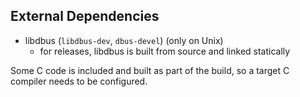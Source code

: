 ## External Dependencies
* libdbus (`libdbus-dev`, `dbus-devel`) (only on Unix)
  * for releases, libdbus is built from source and linked statically

Some C code is included and built as part of the build, so a target C compiler needs to be configured.
